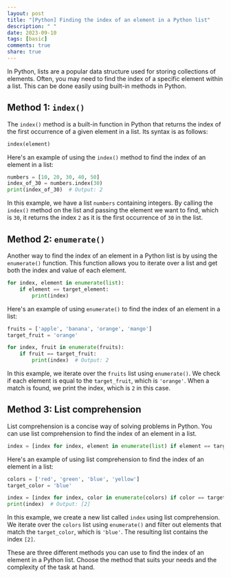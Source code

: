 ```yaml
---
layout: post
title: "[Python] Finding the index of an element in a Python list"
description: " "
date: 2023-09-10
tags: [basic]
comments: true
share: true
---
```


In Python, lists are a popular data structure used for storing collections of elements. Often, you may need to find the index of a specific element within a list. This can be done easily using built-in methods in Python.

## Method 1: `index()`

The `index()` method is a built-in function in Python that returns the index of the first occurrence of a given element in a list. Its syntax is as follows:

```python
index(element)
```

Here's an example of using the `index()` method to find the index of an element in a list:

```python
numbers = [10, 20, 30, 40, 50]
index_of_30 = numbers.index(30)
print(index_of_30)  # Output: 2
```

In this example, we have a list `numbers` containing integers. By calling the `index()` method on the list and passing the element we want to find, which is `30`, it returns the index `2` as it is the first occurrence of `30` in the list.

## Method 2: `enumerate()`

Another way to find the index of an element in a Python list is by using the `enumerate()` function. This function allows you to iterate over a list and get both the index and value of each element.

```python
for index, element in enumerate(list):
    if element == target_element:
        print(index)
```

Here's an example of using `enumerate()` to find the index of an element in a list:

```python
fruits = ['apple', 'banana', 'orange', 'mango']
target_fruit = 'orange'

for index, fruit in enumerate(fruits):
    if fruit == target_fruit:
        print(index)  # Output: 2
```

In this example, we iterate over the `fruits` list using `enumerate()`. We check if each element is equal to the `target_fruit`, which is `'orange'`. When a match is found, we print the index, which is `2` in this case.

## Method 3: List comprehension

List comprehension is a concise way of solving problems in Python. You can use list comprehension to find the index of an element in a list.

```python
index = [index for index, element in enumerate(list) if element == target_element]
```

Here's an example of using list comprehension to find the index of an element in a list:

```python
colors = ['red', 'green', 'blue', 'yellow']
target_color = 'blue'

index = [index for index, color in enumerate(colors) if color == target_color]
print(index)  # Output: [2]
```

In this example, we create a new list called `index` using list comprehension. We iterate over the `colors` list using `enumerate()` and filter out elements that match the `target_color`, which is `'blue'`. The resulting list contains the index `[2]`.

These are three different methods you can use to find the index of an element in a Python list. Choose the method that suits your needs and the complexity of the task at hand.